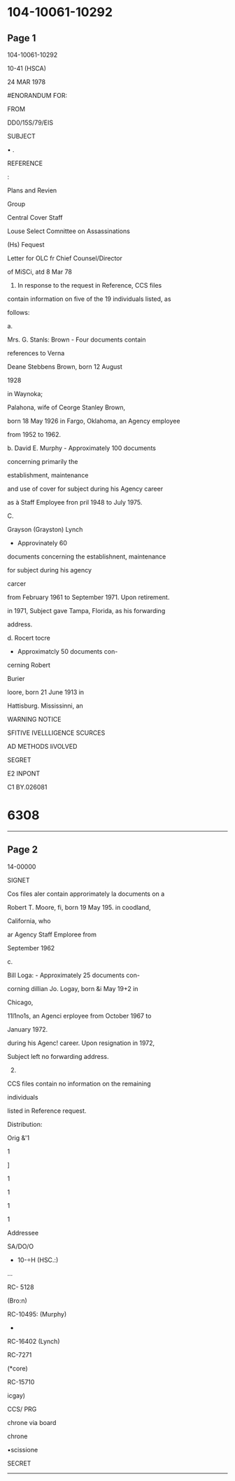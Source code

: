 # 104-10061-10292

## Page 1

104-10061-10292

10-41 (HSCA)

24 MAR 1978

#ENORANDUM FOR:

FROM

DD0/15S/79/EIS

SUBJECT

• .

REFERENCE

:

Plans and Revien

Group

Central Cover Staff

Louse Select Comnittee on Assassinations

(Hs) Fequest

Letter for OLC fr Chief Counsel/Director

of MiSCi, atd 8 Mar 78

1. In response to the request in Reference, CCS files

contain information on five of the 19 individuals listed, as

follows:

a.

Mrs. G. Stanls: Brown - Four documents contain

references to Verna

Deane Stebbens Brown, born 12 August

1928

in Waynoka;

Palahona, wife of Ceorge Stanley Brown,

born 18 May 1926 in Fargo, Oklahoma, an Agency employee

from 1952 to 1962.

b. David E. Murphy - Approximately 100 documents

concerning primarily the

establishment, maintenance

and use of cover for subject during his Agency career

as à Staff Employee fron pril 1948 to July 1975.

C.

Grayson (Grayston) Lynch

- Approvinately 60

documents concerning the establishnent, maintenance

for subject during his agency

carcer

from February 1961 to September 1971. Upon retirement.

in 1971, Subject gave Tampa, Florida, as his forwarding

address.

d. Rocert tocre

- Approximatcly 50 documents con-

cerning Robert

Burier

loore, born 21 June 1913 in

Hattisburg. Mississinni, an

WARNING NOTICE

SFITIVE IVELLLIGENCE SCURCES

AD METHODS liVOLVED

SEGRET

E2 INPONT

C1 BY.026081

# 6308

---

## Page 2

14-00000

SIGNET

Cos files aler contain approrimately la documents on a

Robert T. Moore, fi, born 19 May 195. in coodland,

California, who

ar Agency Staff Emploree from

September 1962

c.

Bill Loga: - Approximately 25 documents con-

corning dillian Jo. Logay, born &i May 19+2 in

Chicago,

11l1no1s, an Agenci erployee from October 1967 to

January 1972.

during his Agenc! career. Upon resignation in 1972,

Subject left no forwarding address.

2.

CCS files contain no information on the remaining

individuals

listed in Reference request.

Distribution:

Orig &'1

1

]

1

1

1

1

Addressee

SA/DO/O

- 10-÷H (HSC.:)

...

RC- 5128

(Bro:n)

RC-10495: (Murphy)

-

RC-16402 (Lynch)

RC-7271

(*core)

RC-15710

icgay)

CCS/ PRG

chrone via board

chrone

•scissione

SECRET

---

